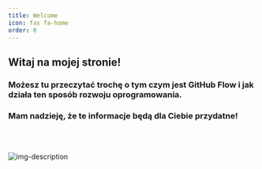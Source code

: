 ```yaml
---
title: Welcome
icon: fas fa-home
order: 0
---
```


## Witaj na mojej stronie!

### Możesz tu przeczytać trochę o tym czym jest GitHub Flow i jak działa ten sposób rozwoju oprogramowania.
### Mam nadzieję, że te informacje będą dla Ciebie przydatne!


<br>
<br>

![img-description](https://pict.sindonews.net/dyn/620/pena/news/2022/08/02/207/844365/8-istilah-umum-dalam-platform-github-pemula-wajib-tahu-xsd.jpg)
